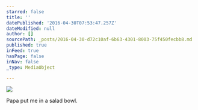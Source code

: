 ```yaml
---
starred: false
title: ''
datePublished: '2016-04-30T07:53:47.257Z'
dateModified: null
author: []
sourcePath: _posts/2016-04-30-d72c10af-6b63-4301-8003-75f450fecbb8.md
published: true
inFeed: true
hasPage: false
inNav: false
_type: MediaObject

---
```

![](https://the-grid-user-content.s3-us-west-2.amazonaws.com/ce3b41ca-be28-4abf-a551-b75cde06fc33.jpg)

Papa put me in a salad bowl.
